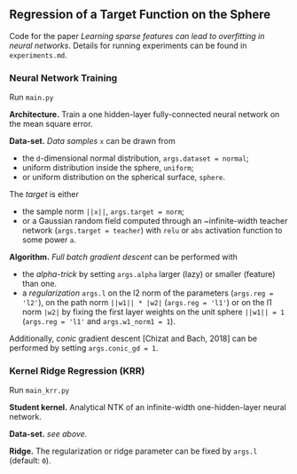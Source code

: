 ## Regression of a Target Function on the Sphere

Code for the paper *Learning sparse features can lead to overfitting in neural networks*. 
Details for running experiments can be found in `experiments.md`.

### Neural Network Training
Run ``main.py``

**Architecture.**
Train a one hidden-layer fully-connected neural network on the mean square error.
    
**Data-set.** *Data samples* `x` can be drawn from 
- the `d`-dimensional normal distribution, `args.dataset = normal`;
- uniform distribution inside the sphere, `uniform`;
- or uniform distribution on the spherical surface, `sphere`.

The *target* is either 
- the sample norm `||x||`, `args.target = norm`;
- or a Gaussian random field computed through an ~infinite-width teacher network (`args.target = teacher`) with `relu` or `abs` activation function to some power `a`.

**Algorithm.** *Full batch gradient descent* can be performed with 
- the *alpha-trick* by setting `args.alpha` larger (lazy) or smaller (feature) than one. 
- a *regularization* `args.l` on the l2 norm of the parameters (`args.reg = 'l2'`), on the path norm `||w1|| * |w2|` (`args.reg = 'l1'`) or on the l1 norm `|w2|` by fixing the first layer weights on the unit sphere `||w1|| = 1` (`args.reg = 'l1'` and `args.w1_norm1 = 1`).

Additionally, *conic* gradient descent [Chizat and Bach, 2018] can be performed by setting `args.conic_gd = 1`.


### Kernel Ridge Regression (KRR)
Run ``main_krr.py``

**Student kernel.** Analytical NTK of an infinite-width one-hidden-layer neural network.

**Data-set.** *see above.*

**Ridge.** The regularization or ridge parameter can be fixed by `args.l` (default: `0`).
